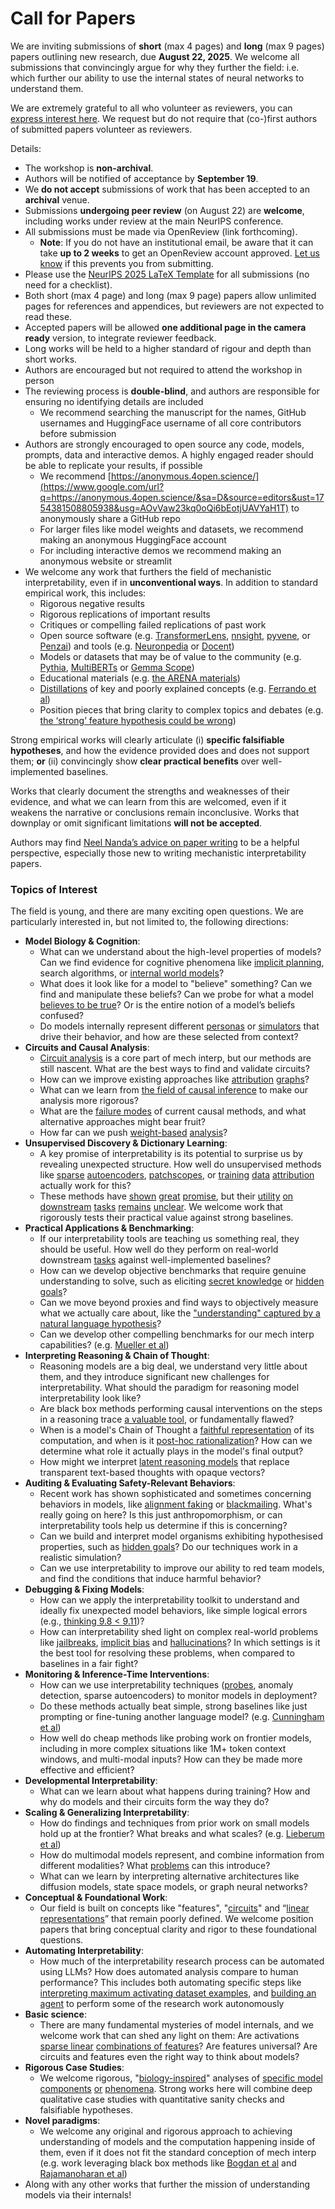 # Call for Papers
We are inviting submissions of **short** (max 4 pages) and **long** (max 9 pages) papers outlining new research, due **August 22, 2025**. We welcome all submissions that convincingly argue for why they further the field: i.e. which further our ability to use the internal states of neural networks to understand them. 

We are extremely grateful to all who volunteer as reviewers, you can [express interest here](https://www.google.com/url?q=https://docs.google.com/forms/d/e/1FAIpQLSdiw1SJllzoTz_nqzDTzTOGb9DV3W_truQyh-WvYj_QGIi7Mg/viewform?usp%3Ddialog&sa=D&source=editors&ust=1754381508801387&usg=AOvVaw28PHcFtqgoNqDYh6bgrfHG). We request but do not require that (co-)first authors of submitted papers volunteer as reviewers. 

Details: 
* The workshop is **non-archival**.
* Authors will be notified of acceptance by **September 19**.
* We **do not accept** submissions of work that has been accepted to an **archival** venue.
* Submissions **undergoing peer review** (on August 22) are **welcome**, including works under review at the main NeurIPS conference.
* All submissions must be made via OpenReview (link forthcoming).
  * **Note**: If you do not have an institutional email, be aware that it can take **up to 2 weeks** to get an OpenReview account approved. [Let us know](mailto:neurips2025@mechinterpworkshop.com) if this prevents you from submitting.
* Please use the [NeurIPS 2025 LaTeX Template](https://www.google.com/url?q=https://media.neurips.cc/Conferences/NeurIPS2025/Styles.zip&sa=D&source=editors&ust=1754381508803769&usg=AOvVaw0zSei_WkGFH_oJGwoGm3ys) for all submissions (no need for a checklist).
* Both short (max 4 page) and long (max 9 page) papers allow unlimited pages for references and appendices, but reviewers are not expected to read these.
* Accepted papers will be allowed **one additional page in the camera ready** version, to integrate reviewer feedback.
* Long works will be held to a higher standard of rigour and depth than short works.
* Authors are encouraged but not required to attend the workshop in person
* The reviewing process is **double-blind**, and authors are responsible for ensuring no identifying details are included
  * We recommend searching the manuscript for the names, GitHub usernames and HuggingFace username of all core contributors before submission
* Authors are strongly encouraged to open source any code, models, prompts, data and interactive demos. A highly engaged reader should be able to replicate your results, if possible
  * We recommend [https://anonymous.4open.science/](https://www.google.com/url?q=https://anonymous.4open.science/&sa=D&source=editors&ust=1754381508805938&usg=AOvVaw23kq0oQi6bEotjUAVYaH1T) to anonymously share a GitHub repo
  * For larger files like model weights and datasets, we recommend making an anonymous HuggingFace account
  * For including interactive demos we recommend making an anonymous website or streamlit
* We welcome any work that furthers the field of mechanistic interpretability, even if in **unconventional ways**. In addition to standard empirical work, this includes:
  * Rigorous negative results
  * Rigorous replications of important results
  * Critiques or compelling failed replications of past work
  * Open source software (e.g. [TransformerLens](https://www.google.com/url?q=https://github.com/neelnanda-io/TransformerLens&sa=D&source=editors&ust=1754381508807344&usg=AOvVaw3Cinga19Pf0JdnbEa5-7R7), [nnsight](https://www.google.com/url?q=https://github.com/ndif-team/nnsight&sa=D&source=editors&ust=1754381508807465&usg=AOvVaw01T4vDuftpFiwN5FYxhaUY), [pyvene](https://www.google.com/url?q=https://github.com/stanfordnlp/pyvene/tree/main/pyvene/models/mlp&sa=D&source=editors&ust=1754381508807723&usg=AOvVaw1lK2W628XxG5EiRKmngwIF), or [Penzai](https://www.google.com/url?q=https://github.com/google-deepmind/penzai&sa=D&source=editors&ust=1754381508807913&usg=AOvVaw05KrY2-fkFE66dVxreQ_ZA)) and tools (e.g. [Neuronpedia](https://www.google.com/url?q=http://neuronpedia.org&sa=D&source=editors&ust=1754381508808086&usg=AOvVaw1lqFLTZbp_C2gwMgiNHvQ1) or [Docent](https://www.google.com/url?q=https://transluce.org/introducing-docent&sa=D&source=editors&ust=1754381508808258&usg=AOvVaw09oKyX1W6sd061Rrl-18j0))
  * Models or datasets that may be of value to the community (e.g. [Pythia](https://www.google.com/url?q=https://arxiv.org/abs/2304.01373&sa=D&source=editors&ust=1754381508808497&usg=AOvVaw0vUhDj4eyC9dyqBNHPh4Vx), [MultiBERTs](https://www.google.com/url?q=https://arxiv.org/abs/2106.16163&sa=D&source=editors&ust=1754381508808622&usg=AOvVaw3rjZmbZyoq1L12Dr5tCRIZ) or [Gemma Scope](https://www.google.com/url?q=https://arxiv.org/abs/2408.05147&sa=D&source=editors&ust=1754381508808714&usg=AOvVaw20RpQGQGBD9JDr60kSPr4T))
  * Educational materials (e.g. [the ARENA materials](https://www.google.com/url?q=https://arena3-chapter1-transformer-interp.streamlit.app/&sa=D&source=editors&ust=1754381508808910&usg=AOvVaw0wema4GsrQGn_IYOhaY6nz))
  * [Distillations](https://www.google.com/url?q=https://distill.pub/2017/research-debt/&sa=D&source=editors&ust=1754381508809031&usg=AOvVaw0rx-T49Ba6aPIhat6bqdwP) of key and poorly explained concepts (e.g. [Ferrando et al](https://www.google.com/url?q=https://arxiv.org/abs/2405.00208&sa=D&source=editors&ust=1754381508809212&usg=AOvVaw0vIL6eGUksCjlDw2_5Y_qc))
  * Position pieces that bring clarity to complex topics and debates (e.g. [the ‘strong’ feature hypothesis could be wrong](https://www.google.com/url?q=https://www.alignmentforum.org/posts/tojtPCCRpKLSHBdpn/the-strong-feature-hypothesis-could-be-wrong&sa=D&source=editors&ust=1754381508809549&usg=AOvVaw1PHMh7cpdDhngeU56D_gaJ))

Strong empirical works will clearly articulate (i) **specific falsifiable hypotheses**, and how the evidence provided does and does not support them; **or** (ii) convincingly show **clear practical benefits** over well-implemented baselines. 

Works that clearly document the strengths and weaknesses of their evidence, and what we can learn from this are welcomed, even if it weakens the narrative or conclusions remain inconclusive. Works that downplay or omit significant limitations **will not be accepted**. 

Authors may find [Neel Nanda’s advice on paper writing](https://www.google.com/url?q=https://www.alignmentforum.org/posts/eJGptPbbFPZGLpjsp/highly-opinionated-advice-on-how-to-write-ml-papers&sa=D&source=editors&ust=1754381508810636&usg=AOvVaw0FvLAU75yKBB3yfTVXz3A4) to be a helpful perspective, especially those new to writing mechanistic interpretability papers. 
### Topics of Interest
The field is young, and there are many exciting open questions. We are particularly interested in, but not limited to, the following directions: 
* **Model Biology & Cognition**:
  * What can we understand about the high-level properties of models? Can we find evidence for cognitive phenomena like [implicit planning](https://www.google.com/url?q=https://transformer-circuits.pub/2025/attribution-graphs/biology.html%23dives-poems&sa=D&source=editors&ust=1754381508811470&usg=AOvVaw0YtMba5oRAlMUCITnBzsEM), search algorithms, or [internal world models](https://www.google.com/url?q=https://arxiv.org/abs/2210.13382&sa=D&source=editors&ust=1754381508811717&usg=AOvVaw0L-7-AhnHic1uaJ8JnoLBy)?
  * What does it look like for a model to "believe" something? Can we find and manipulate these beliefs? Can we probe for what a model [believes to be true](https://www.google.com/url?q=https://arxiv.org/abs/2310.06824&sa=D&source=editors&ust=1754381508812017&usg=AOvVaw11VDfs5dwMOaphNZx7EDRz)? Or is the entire notion of a model’s beliefs confused?
  * Do models internally represent different [personas](https://www.google.com/url?q=https://arxiv.org/abs/2406.12094&sa=D&source=editors&ust=1754381508812336&usg=AOvVaw3Kiqmb7lqPK8LhMP9ZCdai) or [simulators](https://www.google.com/url?q=https://www.nature.com/articles/s41586-023-06647-8&sa=D&source=editors&ust=1754381508812447&usg=AOvVaw0ixhzKebKg0sqkpe7PE9JP) that drive their behavior, and how are these selected from context?
* **Circuits and Causal Analysis**:
  * [Circuit analysis](https://www.google.com/url?q=https://distill.pub/2020/circuits/zoom-in/&sa=D&source=editors&ust=1754381508812788&usg=AOvVaw0UVR4Xso85RCTFGkLmVk5W) is a core part of mech interp, but our methods are still nascent. What are the best ways to find and validate circuits?
  * How can we improve existing approaches like [attribution](https://www.google.com/url?q=https://arxiv.org/abs/2406.11944&sa=D&source=editors&ust=1754381508813155&usg=AOvVaw0v3WC8eNlg-6YDFT7CBzlU) [graphs](https://www.google.com/url?q=https://transformer-circuits.pub/2025/attribution-graphs/methods.html&sa=D&source=editors&ust=1754381508813300&usg=AOvVaw0mSJP4NCKxQ9P6iIXOKa1Y)?
  * What can we learn from [the field of causal inference](https://www.google.com/url?q=https://arxiv.org/abs/2407.04690&sa=D&source=editors&ust=1754381508813495&usg=AOvVaw3aI9p7PPEPpOIYag3-gn3m) to make our analysis more rigorous?
  * What are the [failure modes](https://www.google.com/url?q=https://arxiv.org/abs/2307.15771&sa=D&source=editors&ust=1754381508813664&usg=AOvVaw1slbIimvsy6TWc0cRmHz4s) of current causal methods, and what alternative approaches might bear fruit?
  * How far can we push [weight-based](https://www.google.com/url?q=https://arxiv.org/abs/2301.05217&sa=D&source=editors&ust=1754381508814070&usg=AOvVaw3vqviZ1x5qmIkVhUQnC_Qt) [analysis](https://www.google.com/url?q=https://arxiv.org/abs/2410.08417&sa=D&source=editors&ust=1754381508814271&usg=AOvVaw1sv2XMu1nlZuu_GiVVoNGT)?
* **Unsupervised Discovery & Dictionary Learning**:
  * A key promise of interpretability is its potential to surprise us by revealing unexpected structure. How well do unsupervised methods like [sparse](https://www.google.com/url?q=https://arxiv.org/abs/2103.15949&sa=D&source=editors&ust=1754381508814740&usg=AOvVaw243OJj-UFpoCXGDPkbS4nE) [autoencoders](https://www.google.com/url?q=https://transformer-circuits.pub/2023/monosemantic-features&sa=D&source=editors&ust=1754381508815087&usg=AOvVaw2Z6zqvASyWd64ukWjlhHXy), [patch](https://www.google.com/url?q=https://arxiv.org/abs/2401.06102&sa=D&source=editors&ust=1754381508815200&usg=AOvVaw36x06UDo80mjBWtVB2cFb3)[scopes](https://www.google.com/url?q=https://arxiv.org/abs/2403.10949v2&sa=D&source=editors&ust=1754381508815274&usg=AOvVaw0ff0vc7hGyHuVtkk8kTAvN), or [training](https://www.google.com/url?q=https://proceedings.mlr.press/v70/koh17a?ref%3Dhttps://githubhelp.com&sa=D&source=editors&ust=1754381508815381&usg=AOvVaw2uu3I3fbHQ5vrotl5qXqNp) [data](https://www.google.com/url?q=https://arxiv.org/abs/2308.03296&sa=D&source=editors&ust=1754381508815456&usg=AOvVaw2OpJpef_zd2FnafHSWn1Bw) [attribution](https://www.google.com/url?q=https://arxiv.org/abs/2205.11482&sa=D&source=editors&ust=1754381508815536&usg=AOvVaw0Mfcxy7uVC-xuSFBPS7CYT) actually work for this?
  * These methods have [shown](https://www.google.com/url?q=https://transformer-circuits.pub/2024/scaling-monosemanticity/index.html&sa=D&source=editors&ust=1754381508815727&usg=AOvVaw1RGcvqpBoSY8EpULu6EzEz) [great](https://www.google.com/url?q=https://transformer-circuits.pub/2025/attribution-graphs/biology.html&sa=D&source=editors&ust=1754381508815827&usg=AOvVaw2J3neaaMyXhH85B3CPBchA) [promise](https://www.google.com/url?q=https://arxiv.org/abs/2503.10965&sa=D&source=editors&ust=1754381508815901&usg=AOvVaw2JwRhyzRfv6A1EvZVB1EcQ), but their [utility](https://www.google.com/url?q=https://arxiv.org/abs/2502.16681&sa=D&source=editors&ust=1754381508815982&usg=AOvVaw1BWr5wpX15OeuLhiX5LKYD) [on](https://www.google.com/url?q=https://www.tilderesearch.com/blog/sieve&sa=D&source=editors&ust=1754381508816055&usg=AOvVaw06cZmYDcNLqdfQdz5uP5GQ) [downstream](https://www.google.com/url?q=https://arxiv.org/abs/2501.17148&sa=D&source=editors&ust=1754381508816133&usg=AOvVaw1i2Bm9vyl2dm8vESL2SxG2) [tasks](https://www.google.com/url?q=https://transformer-circuits.pub/2024/features-as-classifiers/index.html&sa=D&source=editors&ust=1754381508816221&usg=AOvVaw1p4gICZbPXnyBu2fECkIUZ) [remains](https://www.google.com/url?q=https://arxiv.org/abs/2502.04382&sa=D&source=editors&ust=1754381508816299&usg=AOvVaw2Bl6dvBT1bnnzY1eRdujF_) [unclear](https://www.google.com/url?q=https://www.alignmentforum.org/posts/4uXCAJNuPKtKBsi28/negative-results-for-saes-on-downstream-tasks&sa=D&source=editors&ust=1754381508816419&usg=AOvVaw2jFTsLLd8VChL0Cyz9gzSU). We welcome work that rigorously tests their practical value against strong baselines.
* **Practical Applications & Benchmarking**:
  * If our interpretability tools are teaching us something real, they should be useful. How well do they perform on real-world downstream [tasks](https://www.google.com/url?q=https://www.lesswrong.com/posts/wGRnzCFcowRCrpX4Y/downstream-applications-as-validation-of-interpretability&sa=D&source=editors&ust=1754381508817041&usg=AOvVaw0-2cHujKlF0JN3_BweXYjE) against well-implemented baselines?
  * How can we develop objective benchmarks that require genuine understanding to solve, such as eliciting [secret knowledge](https://www.google.com/url?q=https://arxiv.org/abs/2505.14352&sa=D&source=editors&ust=1754381508817325&usg=AOvVaw1yXYYkMk3X6OvTrwQxj_-b) or [hidden goals](https://www.google.com/url?q=https://arxiv.org/abs/2503.10965&sa=D&source=editors&ust=1754381508817408&usg=AOvVaw0XgMK8TN6HSImrsprkjEVZ)?
  * Can we move beyond proxies and find ways to objectively measure what we actually care about, like the ["understanding" captured by a natural language hypothesis](https://www.google.com/url?q=https://arxiv.org/abs/2502.04382&sa=D&source=editors&ust=1754381508817748&usg=AOvVaw1cScMI5MnHpwnnNv0m0CMD)?
  * Can we develop other compelling benchmarks for our mech interp capabilities? (e.g. [Mueller et al](https://www.google.com/url?q=https://arxiv.org/abs/2504.13151&sa=D&source=editors&ust=1754381508817964&usg=AOvVaw2otqMJ-mRNjNm6-qbcx97y))
* **Interpreting Reasoning & Chain of Thought**:
  * Reasoning models are a big deal, we understand very little about them, and they introduce significant new challenges for interpretability. What should the paradigm for reasoning model interpretability look like?
  * Are black box methods performing causal interventions on the steps in a reasoning trace [a valuable tool](https://www.google.com/url?q=https://arxiv.org/abs/2506.19143&sa=D&source=editors&ust=1754381508818679&usg=AOvVaw3LxDvRCB_F7YguSNc61LEZ), or fundamentally flawed?
  * When is a model's Chain of Thought a [faithful representation](https://www.google.com/url?q=https://arxiv.org/abs/2305.04388&sa=D&source=editors&ust=1754381508818884&usg=AOvVaw1gRP2o9LwObgnOhFM--MDd) of its computation, and when is it [post-hoc rationalization](https://www.google.com/url?q=https://arxiv.org/abs/2503.08679&sa=D&source=editors&ust=1754381508819009&usg=AOvVaw1I7_x8cjJeS-uSUTx5AN8p)? How can we determine what role it actually plays in the model's final output?
  * How might we interpret [latent reasoning models](https://www.google.com/url?q=https://arxiv.org/abs/2412.06769&sa=D&source=editors&ust=1754381508819258&usg=AOvVaw1kE43crRu1rEpYPxQ782zv) that replace transparent text-based thoughts with opaque vectors?
* **Auditing & Evaluating Safety-Relevant Behaviors**:
  * Recent work has shown sophisticated and sometimes concerning behaviors in models, like [alignment faking](https://www.google.com/url?q=https://arxiv.org/abs/2412.14093&sa=D&source=editors&ust=1754381508819785&usg=AOvVaw1GlHdHKzLKJHafQpfwkWbo) or [blackmailing](https://www.google.com/url?q=https://www.anthropic.com/research/agentic-misalignment&sa=D&source=editors&ust=1754381508819906&usg=AOvVaw3QNvjznXhG7YhaIaIvMJ5D). What's really going on here? Is this just anthropomorphism, or can interpretability tools help us determine if this is concerning?
  * Can we build and interpret model organisms exhibiting hypothesised properties, such as [hidden goals](https://www.google.com/url?q=https://arxiv.org/abs/2503.10965&sa=D&source=editors&ust=1754381508820343&usg=AOvVaw3oXdWOe-a-gyy6fni-tbRG)? Do our techniques work in a realistic simulation?
  * Can we use interpretability to improve our ability to red team models, and find the conditions that induce harmful behavior?
* **Debugging & Fixing Models**:
  * How can we apply the interpretability toolkit to understand and ideally fix unexpected model behaviors, like simple logical errors (e.g., [thinking 9.8 < 9.11](https://www.google.com/url?q=https://transluce.org/observability-interface&sa=D&source=editors&ust=1754381508820996&usg=AOvVaw3u3eMlb8CheU1OiFak_gi3))?
  * How can interpretability shed light on complex real-world problems like [jailbreaks](https://www.google.com/url?q=https://transformer-circuits.pub/2025/attribution-graphs/biology.html%23dives-jailbreak&sa=D&source=editors&ust=1754381508821227&usg=AOvVaw2vLI44SUS2kdZ5RxQcO0uI), [implicit bias](https://www.google.com/url?q=https://arxiv.org/abs/2506.10922&sa=D&source=editors&ust=1754381508821338&usg=AOvVaw2Jzsvu9CvHyU89vG6TMQJC) and [hallucinations](https://www.google.com/url?q=https://arxiv.org/abs/2411.14257&sa=D&source=editors&ust=1754381508821448&usg=AOvVaw3k5htLXHXlEz0RfhSC7lh6)? In which settings is it the best tool for resolving these problems, when compared to baselines in a fair fight?
* **Monitoring & Inference-Time Interventions**:
  * How can we use interpretability techniques ([probes](https://www.google.com/url?q=https://arxiv.org/abs/2102.12452&sa=D&source=editors&ust=1754381508822070&usg=AOvVaw12UQkynFRVhigiP3GmwOeI), anomaly detection, sparse autoencoders) to monitor models in deployment?
  * Do these methods actually beat simple, strong baselines like just prompting or fine-tuning another language model? (e.g. [Cunningham et al](https://www.google.com/url?q=https://alignment.anthropic.com/2025/cheap-monitors/&sa=D&source=editors&ust=1754381508822495&usg=AOvVaw0gL8V8gk1JbWwDiq7Hwgpr))
  * How well do cheap methods like probing work on frontier models, including in more complex situations like 1M+ token context windows, and multi-modal inputs? How can they be made more effective and efficient?
* **Developmental Interpretability**:
  * What can we learn about what happens during training? How and why do models and their circuits form the way they do?
* **Scaling & Generalizing Interpretability**:
  * How do findings and techniques from prior work on small models hold up at the frontier? What breaks and what scales? (e.g. [Lieberum et al](https://www.google.com/url?q=https://arxiv.org/abs/2307.09458&sa=D&source=editors&ust=1754381508823677&usg=AOvVaw1sRSRgAXVxiqX_HsWzK35y))
  * How do multimodal models represent, and combine information from different modalities? What [problems](https://www.google.com/url?q=https://openreview.net/pdf?id%3DVUhRdZp8ke&sa=D&source=editors&ust=1754381508823942&usg=AOvVaw0Vd2eJSni59X8kbXepxEJI) can this introduce?
  * What can we learn by interpreting alternative architectures like diffusion models, state space models, or graph neural networks?
* **Conceptual & Foundational Work**:
  * Our field is built on concepts like "features", "[circuits](https://www.google.com/url?q=https://distill.pub/2020/circuits/zoom-in/&sa=D&source=editors&ust=1754381508824439&usg=AOvVaw0tWsdKsOrV3jMcjlIvwrdb)" and “[linear representations](https://www.google.com/url?q=https://transformer-circuits.pub/2024/july-update/index.html%23linear-representations&sa=D&source=editors&ust=1754381508824665&usg=AOvVaw1vbt7wWHJEzlzEn3La_l1t)” that remain poorly defined. We welcome position papers that bring conceptual clarity and rigor to these foundational questions.
* **Automating Interpretability**:
  * How much of the interpretability research process can be automated using LLMs? How does automated analysis compare to human performance? This includes both automating specific steps like [interpreting maximum activating dataset examples](https://www.google.com/url?q=https://openaipublic.blob.core.windows.net/neuron-explainer/paper/index.html&sa=D&source=editors&ust=1754381508825373&usg=AOvVaw3QgpQ1aMKIGSaN0eqz45AR), and [building an agent](https://www.google.com/url?q=https://arxiv.org/abs/2404.14394&sa=D&source=editors&ust=1754381508825516&usg=AOvVaw3Ycs3upeKbE7r0oT9F4ms-) to perform some of the research work autonomously
* **Basic science**:
  * There are many fundamental mysteries of model internals, and we welcome work that can shed any light on them: Are activations [sparse linear](https://www.google.com/url?q=https://arxiv.org/abs/1601.03764&sa=D&source=editors&ust=1754381508825982&usg=AOvVaw1J_IUX1NX-_Ekm3A8ClXLL) [combinations of features](https://www.google.com/url?q=https://transformer-circuits.pub/2022/toy_model/index.html&sa=D&source=editors&ust=1754381508826095&usg=AOvVaw0jM2d03Nr2YFdNJfftLJD5)? Are features universal? Are circuits and features even the right way to think about models?
* **Rigorous Case Studies**:
  * We welcome rigorous, "[biology-inspired](https://www.google.com/url?q=https://distill.pub/2020/circuits/curve-circuits/&sa=D&source=editors&ust=1754381508826565&usg=AOvVaw2mvfClu4NQb3ESHSXgnE4i)" analyses of [specific model](https://www.google.com/url?q=https://arxiv.org/abs/2310.04625&sa=D&source=editors&ust=1754381508826664&usg=AOvVaw0pSNfbh95v0qoSzlB6KPZY) [components](https://www.google.com/url?q=https://transformer-circuits.pub/2024/scaling-monosemanticity/index.html&sa=D&source=editors&ust=1754381508826778&usg=AOvVaw3S9U3eKYf0kTYi9wimOXeh) [or](https://www.google.com/url?q=https://arxiv.org/abs/2305.01610&sa=D&source=editors&ust=1754381508826883&usg=AOvVaw0wFbhD4R5SnhcNiPf7F21d) [phenomena](https://www.google.com/url?q=https://arxiv.org/abs/2306.09346&sa=D&source=editors&ust=1754381508826984&usg=AOvVaw29yL-DtxxsXzUG7JSv4GR1). Strong works here will combine deep qualitative case studies with quantitative sanity checks and falsifiable hypotheses.
* **Novel paradigms**:
  * We welcome any original and rigorous approach to achieving understanding of models and the computation happening inside of them, even if it does not fit the standard conception of mech interp (e.g. work leveraging black box methods like [Bogdan et al](https://www.google.com/url?q=https://arxiv.org/abs/2506.19143&sa=D&source=editors&ust=1754381508827608&usg=AOvVaw2b58EQXcXJ9AoC2tXoFTMF) and [Rajamanoharan et al](https://www.google.com/url?q=https://www.alignmentforum.org/posts/wnzkjSmrgWZaBa2aC/self-preservation-or-instruction-ambiguity-examining-the&sa=D&source=editors&ust=1754381508827783&usg=AOvVaw3pTwXoZFLXM1cUxmdSTdSF))
* Along with any other works that further the mission of understanding models via their internals!